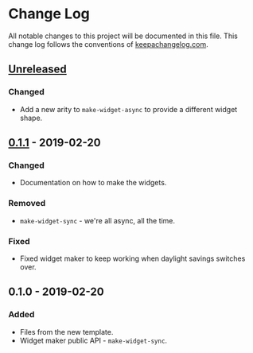 # Change Log
All notable changes to this project will be documented in this file. This change log follows the conventions of [keepachangelog.com](http://keepachangelog.com/).

## [Unreleased]
### Changed
- Add a new arity to `make-widget-async` to provide a different widget shape.

## [0.1.1] - 2019-02-20
### Changed
- Documentation on how to make the widgets.

### Removed
- `make-widget-sync` - we're all async, all the time.

### Fixed
- Fixed widget maker to keep working when daylight savings switches over.

## 0.1.0 - 2019-02-20
### Added
- Files from the new template.
- Widget maker public API - `make-widget-sync`.

[Unreleased]: https://github.com/your-name/fns-or-not/compare/0.1.1...HEAD
[0.1.1]: https://github.com/your-name/fns-or-not/compare/0.1.0...0.1.1
